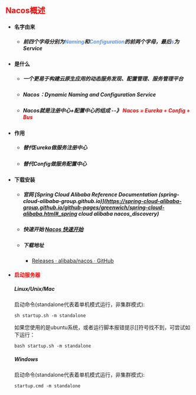 ## 	<font color='red'>Nacos概述</font>



- #### 名字由来

  - ##### 前四个字母分别为<font color='cornflowerblue'>Naming</font>和<font color='cornflowerblue'>Configuration</font>的前两个字母，最后<font color='cornflowerblue'>s</font>为Service

  

- #### 是什么

  - ##### 一个更易于构建云原生应用的动态服务发现、配置管理、服务管理平台

  - ##### Nacos：Dynamic Naming and Configuration Service 

  - ##### Nacos就是注册中心+配置中心的组成 --》 <font color='red'>Nacos = Eureka + Config + Bus</font>



- #### 作用

  - ##### 替代Eureka做服务注册中心

  - ##### 替代Config做服务配置中心



- #### 下载安装

  - ##### 官网 [Spring Cloud Alibaba Reference Documentation (spring-cloud-alibaba-group.github.io)](https://spring-cloud-alibaba-group.github.io/github-pages/greenwich/spring-cloud-alibaba.html#_spring cloud alibaba nacos_discovery)

  - ##### 快速开始 [Nacos 快速开始](https://nacos.io/zh-cn/docs/quick-start.html) 

  - ##### 下载地址

    - [Releases · alibaba/nacos · GitHub](https://github.com/alibaba/nacos/releases) 



- #### <font color='red'>启动服务器</font>

  ##### Linux/Unix/Mac

  启动命令(standalone代表着单机模式运行，非集群模式):

  ```
  sh startup.sh -m standalone
  ```

  如果您使用的是ubuntu系统，或者运行脚本报错提示[[符号找不到，可尝试如下运行：

  ```
  bash startup.sh -m standalone
  ```

  ##### Windows

  启动命令(standalone代表着单机模式运行，非集群模式):

  ```
  startup.cmd -m standalone
  ```





